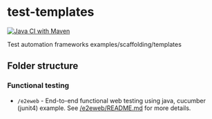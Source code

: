 # test-templates

[![Java CI with Maven](https://github.com/lemgrb/testtemplates/actions/workflows/maven.yml/badge.svg)](https://github.com/lemgrb/testtemplates/actions/workflows/maven.yml)

Test automation frameworks examples/scaffolding/templates

## Folder structure

### Functional testing
- `/e2eweb` - End-to-end functional web testing using java, cucumber (junit4) example. See [/e2eweb/README.md](/e2eweb/README.md) for more details.
